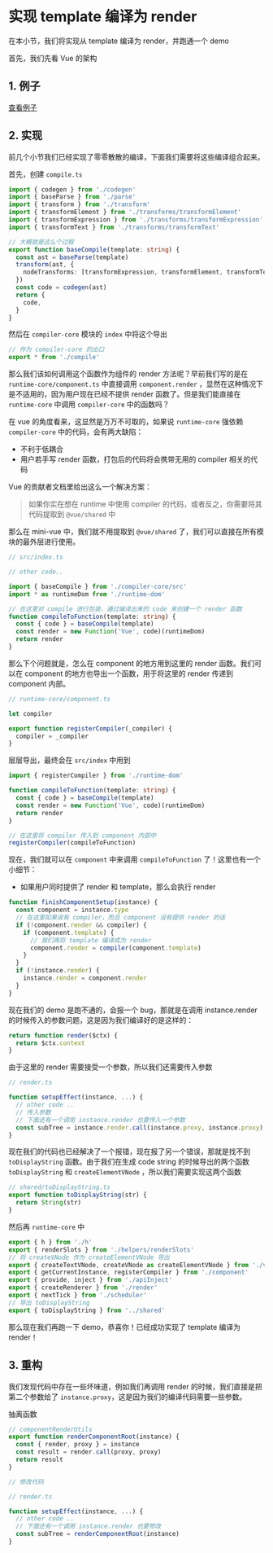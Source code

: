 # 实现 template 编译为 render

在本小节，我们将实现从 template 编译为 render，并跑通一个 demo

首先，我们先看 Vue 的架构

## 1. 例子

[查看例子](https://github.com/zx-projects/mini-vue/tree/main/example/compileBase)

## 2. 实现

前几个小节我们已经实现了零零散散的编译，下面我们需要将这些编译组合起来。

首先，创建 `compile.ts`

```ts
import { codegen } from './codegen'
import { baseParse } from './parse'
import { transform } from './transform'
import { transformElement } from './transforms/transformElement'
import { transformExpression } from './transforms/transformExpression'
import { transformText } from './transforms/transformText'

// 大概就是这么个过程
export function baseCompile(template: string) {
  const ast = baseParse(template)
  transform(ast, {
    nodeTransforms: [transformExpression, transformElement, transformText],
  })
  const code = codegen(ast)
  return {
    code,
  }
}
```

然后在 `compiler-core` 模块的 `index` 中将这个导出

```ts
// 作为 compiler-core 的出口
export * from './compile'
```

那么我们该如何调用这个函数作为组件的 render 方法呢？早前我们写的是在 `runtime-core/component.ts` 中直接调用 `component.render` ，显然在这种情况下是不适用的，因为用户现在已经不提供 render 函数了。但是我们能直接在 `runtime-core` 中调用 `compiler-core` 中的函数吗？

在 vue 的角度看来，这显然是万万不可取的，如果说 `runtime-core` 强依赖 `compiler-core` 中的代码，会有两大缺陷：

- 不利于低耦合
- 用户若手写 render 函数，打包后的代码将会携带无用的 compiler 相关的代码

Vue 的贡献者文档里给出这么一个解决方案：

> 如果你实在想在 runtime 中使用 compiler 的代码，或者反之，你需要将其代码提取到 `@vue/shared` 中

那么在 mini-vue 中，我们就不用提取到 `@vue/shared` 了，我们可以直接在所有模块的最外层进行使用。

```ts
// src/index.ts

// other code..

import { baseCompile } from './compiler-core/src'
import * as runtimeDom from './runtime-dom'

// 在这里对 compile 进行包装，通过编译出来的 code 来创建一个 render 函数
function compileToFunction(template: string) {
  const { code } = baseCompile(template)
  const render = new Function('Vue', code)(runtimeDom)
  return render
}
```

那么下个问题就是，怎么在 component 的地方用到这里的 render 函数。我们可以在 component 的地方也导出一个函数，用于将这里的 render 传递到 component 内部。

```ts
// runtime-core/component.ts

let compiler

export function registerCompiler(_compiler) {
  compiler = _compiler
}
```

层层导出，最终会在 `src/index` 中用到

```ts
import { registerCompiler } from './runtime-dom'

function compileToFunction(template: string) {
  const { code } = baseCompile(template)
  const render = new Function('Vue', code)(runtimeDom)
  return render
}

// 在这里将 compiler 传入到 component 内部中
registerCompiler(compileToFunction)
```

现在，我们就可以在 `component` 中来调用 `compileToFunction` 了！这里也有一个小细节：

- 如果用户同时提供了 render 和 template，那么会执行 render

```ts
function finishComponentSetup(instance) {
  const component = instance.type
  // 在这里如果说有 compiler，而且 component 没有提供 render 的话
  if (!component.render && compiler) {
    if (component.template) {
      // 我们再将 template 编译成为 render
      component.render = compiler(component.template)
    }
  }
  if (!instance.render) {
    instance.render = component.render
  }
}
```

现在我们的 demo 是跑不通的，会报一个 bug，那就是在调用 instance.render 的时候传入的参数问题，这是因为我们编译好的是这样的：

```ts
return function render($ctx) {
  return $ctx.context
}
```

由于这里的 render 需要接受一个参数，所以我们还需要传入参数

```ts
// render.ts

function setupEffect(instance, ...) {
  // other code ..
  // 传入参数
  // 下面还有一个调用 instance.render 也要传入一个参数
  const subTree = instance.render.call(instance.proxy, instance.proxy)
}
```

现在我们的代码也已经解决了一个报错，现在报了另一个错误，那就是找不到 `toDisplayString` 函数。由于我们在生成 code string 的时候导出的两个函数 `toDisplayString` 和 `createElementVNode` ，所以我们需要实现这两个函数

```ts
// shared/toDisplayString.ts
export function toDisplayString(str) {
  return String(str)
}
```

然后再 `runtime-core` 中

```ts
export { h } from './h'
export { renderSlots } from './helpers/renderSlots'
// 将 createVNode 作为 createElementVNode 导出
export { createTextVNode, createVNode as createElementVNode } from './vnode'
export { getCurrentInstance, registerCompiler } from './component'
export { provide, inject } from './apiInject'
export { createRenderer } from './render'
export { nextTick } from './scheduler'
// 导出 toDisplayString
export { toDisplayString } from '../shared'
```

那么现在我们再跑一下 demo，恭喜你！已经成功实现了 template 编译为 render！

## 3. 重构

我们发现代码中存在一些坏味道，例如我们再调用 render 的时候，我们直接是把第二个参数给了 `instance.proxy`，这是因为我们的编译代码需要一些参数。

抽离函数

```ts
// componentRenderUtils
export function renderComponentRoot(instance) {
  const { render, proxy } = instance
  const result = render.call(proxy, proxy)
  return result
}
```

```ts
// 修改代码

// render.ts

function setupEffect(instance, ...) {
  // other code ..
  // 下面还有一个调用 instance.render 也要修改
  const subTree = renderComponentRoot(instance)
}
```

